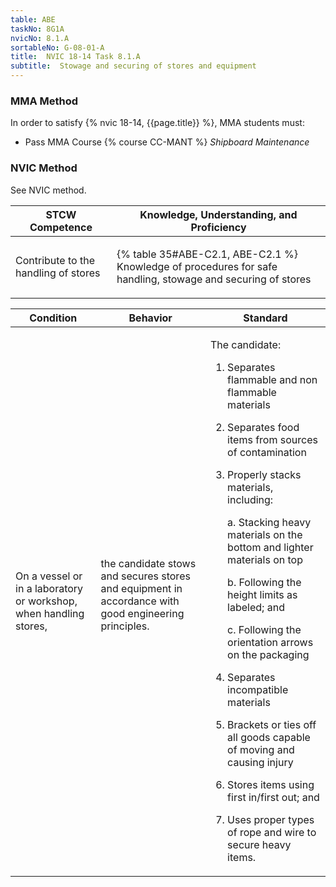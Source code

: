 ```yaml
---
table: ABE
taskNo: 8G1A
nvicNo: 8.1.A 
sortableNo: G-08-01-A
title:  NVIC 18-14 Task 8.1.A
subtitle:  Stowage and securing of stores and equipment
---
```



### MMA Method

In order to satisfy  {% nvic 18-14, {{page.title}}  %}, MMA students must:

* Pass MMA Course {% course CC-MANT %}  *Shipboard Maintenance*


### NVIC Method

<a onclick="togglevisibility('nvic_methods')" >See NVIC method.</a>

<div id='nvic_methods' class='hide'>

<table>
<thead>
<tr>
<th class='forty'> STCW Competence </th>
<th class='sixty'> Knowledge, Understanding, and Proficiency </th>
</tr>
</thead>




<tbody>
<tr><td markdown='1'>

Contribute to the handling of stores

</td><td markdown='1'>

{% table 35#ABE-C2.1, ABE-C2.1 %} Knowledge of procedures for safe handling, stowage and securing of stores

</td></tr>


</tbody>
</table>


<table>
<thead>
<tr><th class='twenty'>  Condition </th><th class='twenty'> Behavior </th><th  class='sixty'>Standard </th></tr>
</thead>
<tbody >



<tr><td markdown='1'>

On a vessel or in a laboratory or workshop, when handling stores,

</td><td markdown='1'>

the candidate stows and secures stores and equipment in accordance with good engineering principles.

<br>

<div class="tooltip" markdown='1'>



</div>


</td><td markdown='1'>

The candidate: 

1. Separates flammable and non flammable materials
2. Separates food items from sources of contamination
3. Properly stacks materials, including:

	a. Stacking heavy materials on the bottom and lighter materials on top

	b. Following the height limits as labeled; and 

	c. Following the orientation arrows on the packaging
4. Separates incompatible materials
5. Brackets or ties off all goods capable of moving and causing injury
6. Stores items using first in/first out; and 
7. Uses proper types of rope and wire to secure heavy items. 

</td></tr>
</tbody>
</table>
</div>
